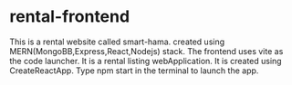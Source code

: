 # rental-frontend
This is a rental website called smart-hama.
created using MERN(MongoBB,Express,React,Nodejs) stack.
The frontend uses vite as the code launcher.
It is a rental listing webApplication.
It is created using CreateReactApp.
Type npm start in the terminal to launch the app.
